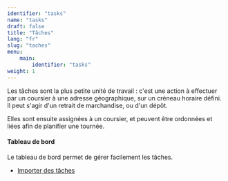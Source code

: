 ```yaml
---
identifier: "tasks"
name: "tasks"
draft: false
title: "Tâches"
lang: "fr"
slug: "taches"
menu:
    main:
        identifier: "tasks"
weight: 1
---
```


Les tâches sont la plus petite unité de travail : c'est une action à effectuer par un coursier à une adresse géographique, sur un créneau horaire défini. Il peut s'agir d'un retrait de marchandise, ou d'un dépôt.

Elles sont ensuite assignées à un coursier, et peuvent être ordonnées et liées afin de planifier une tournée.

#### Tableau de bord

Le tableau de bord permet de gérer facilement les tâches.

- [Importer des tâches](/fr/help/admin/tasks/import)
